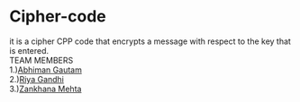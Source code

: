 # Cipher-code
it is a cipher CPP code that encrypts a message with respect to the key that is entered.
<br>
TEAM MEMBERS
<br>
1.)<a href="https://github.com/Abhiman1211">Abhiman Gautam </a>
<br>
2.)<a href="https://github.com/Riya1929">Riya Gandhi </a>
<br>
3.)<a href="https://github.com/zankhana46">Zankhana Mehta </a>
